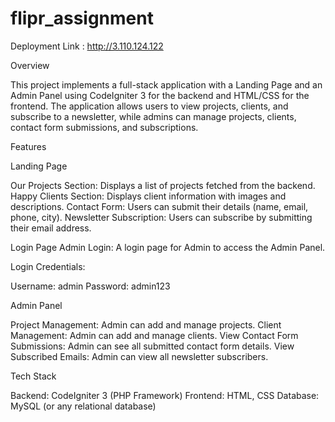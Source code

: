 # flipr_assignment

Deployment Link : http://3.110.124.122


Overview

This project implements a full-stack application with a Landing Page and an Admin Panel using CodeIgniter 3 for the backend and HTML/CSS for the frontend. The application allows users to view projects, clients, and subscribe to a newsletter, while admins can manage projects, clients, contact form submissions, and subscriptions.

Features

Landing Page

Our Projects Section: Displays a list of projects fetched from the backend.
Happy Clients Section: Displays client information with images and descriptions.
Contact Form: Users can submit their details (name, email, phone, city).
Newsletter Subscription: Users can subscribe by submitting their email address.

Login Page
Admin Login: A login page for Admin to access the Admin Panel.

Login Credentials:

Username: admin
Password: admin123

Admin Panel

Project Management: Admin can add and manage projects.
Client Management: Admin can add and manage clients.
View Contact Form Submissions: Admin can see all submitted contact form details.
View Subscribed Emails: Admin can view all newsletter subscribers.

Tech Stack

Backend: CodeIgniter 3 (PHP Framework)
Frontend: HTML, CSS
Database: MySQL (or any relational database)
